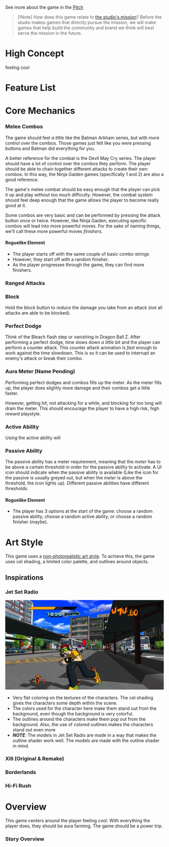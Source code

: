 See more about the game in the [Pitch](<./Pitch.md>)

> [!Note] How does this game relate to [the studio's mission](<../Home.md>)?
> Before the studio makes games that directly pursue the mission, we will make games that help build the community and brand we think will best serve the mission in the future.

# High Concept
feeling cool

# Feature List

# Core Mechanics
### Melee Combos

The game should feel *a little* like the Batman Arkham series, but with more control over the combos. Those games just felt like you were pressing buttons and Batman did everything for you.

A better reference for the combat is the Devil May Cry series. The player should have a lot of control over the combos they perform. The player should be able to chain together different attacks to create their own combos. In this way, the Ninja Gaiden games (specifically 1 and 2) are also a good reference.

The game's melee combat should be easy enough that the player can pick it up and play without too much difficulty. However, the combat system should feel deep enough that the game allows the player to become really good at it.

Some combos are very basic and can be performed by pressing the attack button once or twice. However, like Ninja Gaiden, executing specific combos will lead into more powerful moves. For the sake of naming things, we'll call these more powerful moves *finishers*.

#### Roguelike Element
- The player starts off with the same couple of basic combo strings
- However, they start off with a random finisher.
- As the player progresses through the game, they can find more finishers.

### Ranged Attacks

### Block

Hold the block button to *reduce* the damage you take from an attack (not all attacks are able to be blocked).

### Perfect Dodge

Think of the Bleach flash step or vanishing in Dragon Ball Z. After performing a perfect dodge, time slows down *a little bit* and the player can perform a counter attack. This counter attack animation is *fast* enough to work against the time slowdown. This is so it can be used to interrupt an enemy's attack or break their combo.

### Aura Meter (Name Pending)

Performing perfect dodges and combos fills up the meter. As the meter fills up, the player does slightly more damage and their combos get a little faster.

However, getting hit, not attacking for a while, and blocking for too long will drain the meter. This should encourage the player to have a high risk, high reward playstyle.

### Active Ability

Using the active ability will

### Passive Ability

The passive ability has a meter requirement, meaning that the *meter* has to be above a certain threshold in order for the passive ability to activate. A UI icon should indicate when the passive ability is available (Like the icon for the passive is usually greyed out, but when the *meter* is above the threshold, the icon lights up). Different passive abilities have different thresholds.

#### Roguelike Element
- The player has 3 options at the start of the game: choose a random passive ability, choose a random active ability, or choose a random finisher (maybe).

# Art Style

This game uses a [non-photorealistic art style](https://en.wikipedia.org/wiki/Non-photorealistic_rendering). To achieve this, the game uses cel shading, a limited color palette, and outlines around objects.

## Inspirations

### Jet Set Radio
![](<../_META/Attachments/screen_shot_2446.jpeg>)

- Very flat coloring on the textures of the characters. The cel shading gives the characters some depth within the scene.
- The colors used for the character here make them stand out from the background, even though the background is very colorful.
- The outlines around the characters make them pop out from the background. Also, the use of colored outlines makes the characters stand out even more
- ***NOTE***: The models in Jet Set Radio are made in a way that makes the outline shader work well. The models are made with the outline shader in mind.

### XIII (Original & Remake)

### Borderlands

### Hi-Fi Rush

# Overview

This game centers around the player feeling *cool*. With everything the player does, they should be aura farming. The game should be a power trip.

### Story Overview
